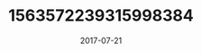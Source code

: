 ---
title: "1563572239315998384"
image: "2017-07-21 14.45.57 1563572239315998384_46248401"
date: "2017-07-21"
type: "photo"
---